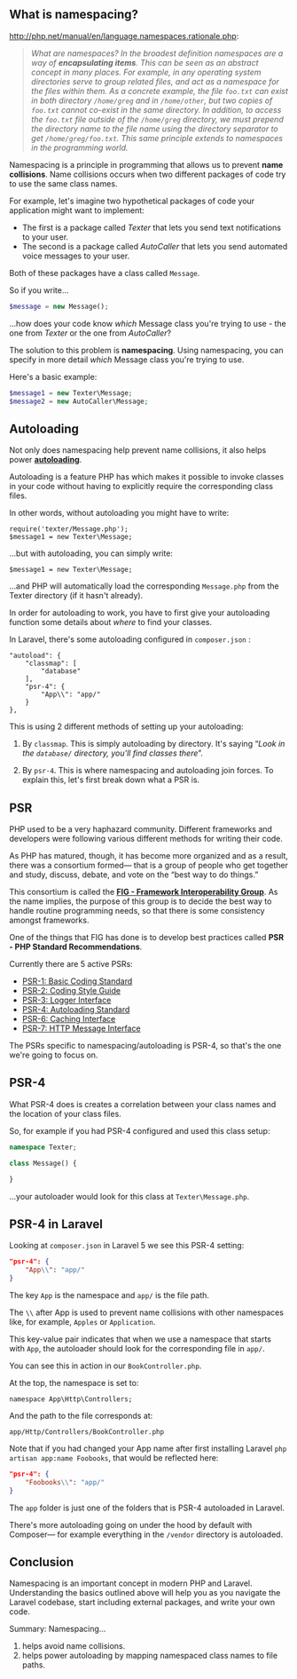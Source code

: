 ## What is namespacing?

<http://php.net/manual/en/language.namespaces.rationale.php>:

> *What are namespaces? In the broadest definition namespaces are a way of **encapsulating items**. This can be seen as an abstract concept in many places. For example, in any operating system directories serve to group related files, and act as a namespace for the files within them. As a concrete example, the file `foo.txt` can exist in both directory `/home/greg` and in `/home/other`, but two copies of `foo.txt` cannot co-exist in the same directory. In addition, to access the `foo.txt` file outside of the `/home/greg` directory, we must prepend the directory name to the file name using the directory separator to get `/home/greg/foo.txt`. This same principle extends to namespaces in the programming world.*


Namespacing is a principle in programming that allows us to prevent **name collisions**. Name collisions occurs when two different packages of code try to use the same class names.

For example, let's imagine two hypothetical packages of code your application might want to implement:

+ The first is a package called *Texter* that lets you send text notifications to your user.
+ The second is a package called *AutoCaller* that lets you send automated voice messages to your user.

Both of these packages have a class called `Message`.

So if you write...

```php
$message = new Message();
```

...how does your code know *which* Message class you're trying to use - the one from *Texter* or the one from *AutoCaller*?

The solution to this problem is __namespacing__. Using namespacing, you can specify in more detail *which* Message class you're trying to use.

Here's a basic example:

```php
$message1 = new Texter\Message;
$message2 = new AutoCaller\Message;
```


## Autoloading
Not only does namespacing help prevent name collisions, it also helps power [__autoloading__](http://php.net/manual/en/language.oop5.autoload.php).

Autoloading is a feature PHP has which makes it possible to invoke classes in your code without having to explicitly require the corresponding class files.

In other words, without autoloading you might have to write:

```
require('texter/Message.php');
$message1 = new Texter\Message;
```

...but with autoloading, you can simply write:

```
$message1 = new Texter\Message;
```

...and PHP will automatically load the corresponding `Message.php` from the Texter directory (if it hasn't already).

In order for autoloading to work, you have to first give your autoloading function some details about *where* to find your classes.

In Laravel, there's some autoloading configured in `composer.json` :

```
"autoload": {
    "classmap": [
        "database"
    ],
    "psr-4": {
        "App\\": "app/"
    }
},
```

This is using 2 different methods of setting up your autoloading:

1. By `classmap`. This is simply autoloading by directory. It's saying &ldquo;*Look in the `database/` directory, you'll find classes there*&rdquo;.

2. By `psr-4`. This is where namespacing and autoloading join forces. To explain this, let's first break down what a PSR is.




## PSR
PHP used to be a very haphazard community. Different frameworks and developers were following various different methods for writing their code.

As PHP has matured, though, it has become more organized and as a result, there was a consortium formed&mdash; that is a group of people who get together and study, discuss, debate, and vote on the &ldquo;best way to do things.&rdquo;

This consortium is called the [__FIG - Framework Interoperability Group__](http://www.php-fig.org/). As the name implies, the purpose of this group is to decide the best way to handle routine programming needs, so that there is some consistency amongst frameworks.

One of the things that FIG has done is to develop best practices called __PSR - PHP Standard Recommendations__.

Currently there are 5 active PSRs:

+ [PSR-1: Basic Coding Standard](http://www.php-fig.org/psr/psr-1/)
+ [PSR-2: Coding Style Guide](http://www.php-fig.org/psr/psr-2/)
+ [PSR-3: Logger Interface](http://www.php-fig.org/psr/psr-3/)
+ [PSR-4: Autoloading Standard](http://www.php-fig.org/psr/psr-4/)
+ [PSR-6: Caching Interface](http://www.php-fig.org/psr/psr-6/)
+ [PSR-7: HTTP Message Interface](http://www.php-fig.org/psr/psr-7/)

The PSRs specific to namespacing/autoloading is PSR-4, so that's the one we're going to focus on.



## PSR-4
What PSR-4 does is creates a correlation between your class names and the location of your class files.

So, for example if you had PSR-4 configured and used this class setup:

```php
namespace Texter;

class Message() {

}
```

...your autoloader would look for this class at `Texter\Message.php`.




## PSR-4 in Laravel
Looking at `composer.json` in Laravel 5 we see this PSR-4 setting:

```json
"psr-4": {
    "App\\": "app/"
}
```

The key `App` is the namespace and `app/` is the file path.

The `\\` after App is used to prevent name collisions with other namespaces like, for example, `Apples` or `Application`.

This key-value pair indicates that when we use a namespace that starts with `App`, the autoloader should look for the corresponding file in `app/`.

You can see this in action in our `BookController.php`.

At the top, the namespace is set to:

```
namespace App\Http\Controllers;
```

And the path to the file corresponds at:

```
app/Http/Controllers/BookController.php
```

Note that if you had changed your App name after first installing Laravel `php artisan app:name Foobooks`, that would be reflected here:

```json
"psr-4": {
    "Foobooks\\": "app/"
}
```


The `app` folder is just one of the folders that is PSR-4 autoloaded in Laravel.

There's more autoloading going on under the hood by default with Composer&mdash; for example everything in the `/vendor` directory is autoloaded.




## Conclusion
Namespacing is an important concept in modern PHP and Laravel. Understanding the basics outlined above will help you as you navigate the Laravel codebase, start including external packages, and write your own code.

Summary: Namespacing...

1. helps avoid name collisions.
2. helps power autoloading by mapping namespaced class names to file paths.
